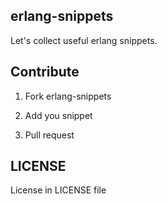 ## erlang-snippets 

Let's collect useful erlang snippets.
  
## Contribute
 1) Fork erlang-snippets
 
 2) Add you snippet
 
 3) Pull request
  
## LICENSE
License in LICENSE file
